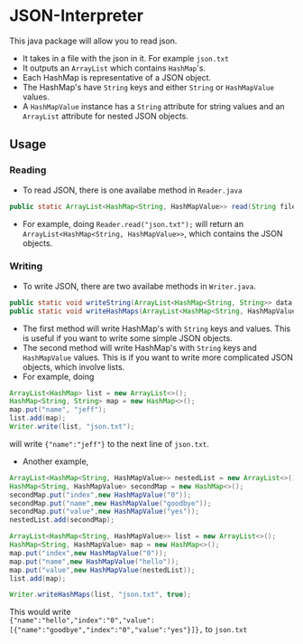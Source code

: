 # JSON-Interpreter
This java package will allow you to read json.

- It takes in a file with the json in it. For example `json.txt`
- It outputs an `ArrayList` which contains `HashMap`'s.  
- Each HashMap is representative of a JSON object.  
- The HashMap's have `String` keys and either `String` or `HashMapValue` values.  
- A `HashMapValue` instance has a `String` attribute for string values and an `ArrayList` attribute for nested JSON objects.  

## Usage
### Reading
- To read JSON, there is one availabe method in `Reader.java`
```java
public static ArrayList<HashMap<String, HashMapValue>> read(String filename) {}
```
- For example, doing `Reader.read("json.txt");` will return an `ArrayList<HashMap<String, HashMapValue>>`, which contains the JSON objects.
### Writing
- To write JSON, there are two availabe methods in `Writer.java`.  
```java
public static void writeString(ArrayList<HashMap<String, String>> data, String filename) {}
public static void writeHashMaps(ArrayList<HashMap<String, HashMapValue>> data, String filename, boolean append) {}
```
- The first method will write HashMap's with `String` keys and values. This is useful if you want to write some simple JSON objects.
- The second method will write HashMap's with `String` keys and `HashMapValue` values. This is if you want to write more complicated JSON objects, which involve lists.
- For example, doing  
```java
ArrayList<HashMap> list = new ArrayList<>();
HashMap<String, String> map = new HashMap<>();
map.put("name", "jeff");
list.add(map);
Writer.write(list, "json.txt");
```
will write `{"name":"jeff"}` to the next line of `json.txt`.
- Another example,
```java
ArrayList<HashMap<String, HashMapValue>> nestedList = new ArrayList<>();
HashMap<String, HashMapValue> secondMap = new HashMap<>();
secondMap.put("index",new HashMapValue("0"));
secondMap.put("name",new HashMapValue("goodbye"));
secondMap.put("value",new HashMapValue("yes"));
nestedList.add(secondMap);

ArrayList<HashMap<String, HashMapValue>> list = new ArrayList<>();
HashMap<String, HashMapValue> map = new HashMap<>();
map.put("index",new HashMapValue("0"));
map.put("name",new HashMapValue("hello"));
map.put("value",new HashMapValue(nestedList));
list.add(map);

Writer.writeHashMaps(list, "json.txt", true);
```
This would write  
`{"name":"hello","index":"0","value":[{"name":"goodbye","index":"0","value":"yes"}]},`
to `json.txt`
